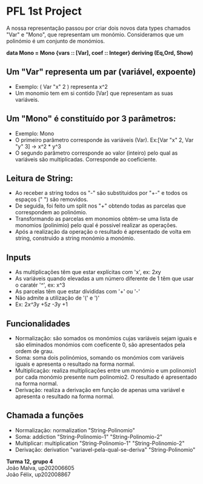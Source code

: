 # PFL 1st Project

A nossa representação passou por criar dois novos data types chamados "Var" e "Mono", que representam um monómio. Consideramos que um polinómio é um conjunto de monómios.

**data Mono = Mono {vars :: [Var], coef :: Integer} deriving (Eq,Ord, Show)**

## Um "Var" representa um par (variável, expoente)
- Exemplo: ( Var "x" 2 ) representa x^2
- Um monomio tem em si contido [Var] que representam as suas variáveis.

## Um "Mono" é constituído por 3 parâmetros:
- Exemplo: Mono 
- O primeiro parâmetro corresponde às variáveis (Var). Ex:[Var "x" 2, Var "y" 3] -> x^2 * y^3
- O segundo parâmetro corresponde ao valor (inteiro) pelo qual as variáveis são multiplicadas. Corresponde ao coeficiente.

## Leitura de String:
- Ao receber a string todos os "-" são substituidos por "+-" e todos os espaços (" ") são removidos.
- De seguida, foi feito um split nos "+" obtendo todas as parcelas que correspondem ao polinómio.
- Transformando as parcelas em monomios obtém-se uma lista de monomios (polinimio) pelo qual é possivel realizar as operações.
- Após a realização da operação o resultado é apresentado de volta em string, construido a string monómio a monómio. 

## Inputs
- As multiplicações têm que estar explícitas com 'x', ex: 2*x*y
- As variáveis quando elevadas a um número diferente de 1 têm que usar o caratér '^', ex: x^3
- As parcelas têm que estar dívididas com '+' ou '-'
- Não admite a utilização de '(' e ')'
- Ex: 2*x^3*y +5*z -3*y +1
 
## Funcionalidades
- Normalização: são somados os monómios cujas variáveis sejam iguais e são eliminados monómios com coeficente 0, são apresentados pela ordem de grau.
- Soma: soma dois polinómios, somando os monómios com variáveis iguais e apresenta o resultado na forma normal.
- Multiplicação: realiza multiplicações entre um monómio e um polinomio1 por cada monómio presente num polinomio2. O resultado é apresentado na forma normal.
- Derivação: realiza a derivação em função de apenas uma variável e apresenta o resultado na forma normal.

## Chamada a funções
- Normalização: normalization "String-Polinomio"
- Soma: addiction "String-Polinomio-1" "String-Polinomio-2"
- Multiplicar: multiplication "String-Polinomio-1" "String-Polinomio-2"
- Derivação: derivation "variavel-pela-qual-se-deriva" "String-Polinomio"

**Turma 12, grupo 4**<br />
João Malva, up202006605<br />
João Félix, up202008867

